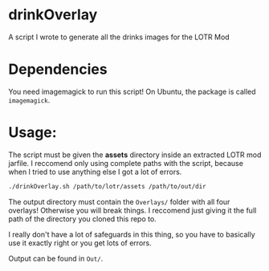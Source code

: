 # drinkOverlay
A script I wrote to generate all the drinks images for the LOTR Mod

# Dependencies
You need imagemagick to run this script! On Ubuntu, the package is called ```imagemagick```.

# Usage:
The script must be given the __assets__ directory inside an extracted LOTR mod jarfile. I reccomend only using complete paths with the script, because when I tried to use anything else I got a lot of errors.

```sh
./drinkOverlay.sh /path/to/lotr/assets /path/to/out/dir
```
The output directory must contain the ```Overlays/``` folder with all four overlays! Otherwise you will break things. I reccomend just giving it the full path of the directory you cloned this repo to.

I really don't have a lot of safeguards in this thing, so you have to basically use it exactly right or you get lots of errors.

Output can be found in ```Out/```.
